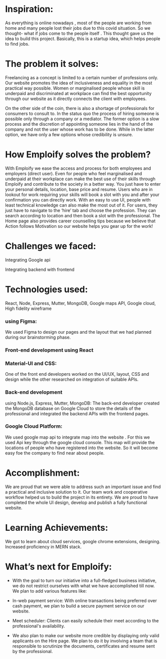 # Inspiration:

As everything is online nowadays , most of the people are working from home and many people lost their jobs due to this covid situation. So we thought- what if jobs come to the people itself . This thought gave us the idea to build this project. Basically, this is a startup idea, which helps people to find jobs.

# The problem it solves:
 
Freelancing as a concept is limited to a certain number of professions only. Our website promotes the idea of inclusiveness and equality in the most practical way possible. Women or marginalised people whose skill is underpaid and discriminated at workplace can find the best opportunity through our website as it directly connects the client with employees.  
 
On the other side of the coin, there is also a shortage of professionals for consumers to consult to. In the status quo the process of hiring someone is possible only through a company or a mediator. The former option is a slow process and the discretion of appointing someone lies in the hand of the company and not the user whose work has to be done. While in the latter option, we have only a few options whose credibility is unsure.
 
# How Emploify solves the problem?
With Emploify we ease the access and process for both employees and employers (direct user). Even for people who feel marginalised and underpaid at their workplace can make the best use of their skills through Emploify and contribute to the society in a better way. You just have to enter your personal details, location, base price and resume. Users who are in lookout for work requiring your skills will book a slot with you and after your confirmation you can directly work. With an easy to use UI, people with least technical knowledge can also make the most out of it. For users, they just have to navigate to the ‘hire’ tab and choose the profession. They can search according to location and then book a slot with the professional. The Home page also provides career counselling tips because we believe that Action follows Motivation so our website helps you gear up for the work!

# Challenges we faced:
Integrating Google api

Integrating backend with frontend

# Technologies used:
React, Node, Express, Mutter, MongoDB, Google maps API, Google cloud,
High fidelity wireframe 

### using Figma: 
We used Figma to design our pages and the layout that we had planned during our brainstorming phase.

### Front-end development using React

### Material-UI and CSS: 
One of the front end developers worked on the UI/UX, layout, CSS and design while the other researched on integration of suitable APIs.

### Back-end development
using Node.js, Express, Mutter, MongoDB: The back-end developer created the MongoDB database on Google Cloud to store the details of the professional and integrated the backend APIs with the frontend pages.

### Google Cloud Platform:
We used google map api to integrate map into the website . For this we used Api key through the google cloud console.  This map will provide the locations of people who have registered into the website. So it will become easy foe the company to find near about people.
 
# Accomplishment:
We are proud that we were able to address such an important issue and find a practical and inclusive solution to it. Our team work and cooperative workflow helped us to build the project in its entirety. We are proud to have completed the whole UI design, develop and publish a fully functional website.
 
# Learning Achievements: 
 We got to learn about cloud services, google chrome extensions, designing. Increased proficiency in MERN stack.
 
# What’s next for Emploify:
* With the goal to turn our initiative into a full-fledged business initiative, we do not restrict ourselves with what we have accomplished till now. We plan to add various features like:

* In-web payment service: 
With online transactions being preferred over cash payment, we plan to build a secure payment service on our website.

* Meet scheduler: 
Clients can easily schedule their meet according to the professional's availability.

* We also plan to make our website more credible by displaying only valid applicants on the Hire page. We plan to do it by involving a team that is responsible to scrutinize the documents, certificates and resume sent by the professional.



